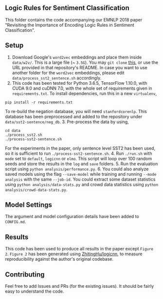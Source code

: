 ## Logic Rules for Sentiment Classification

This folder contains the code accompanying our EMNLP 2018 paper "Revisiting the Importance of Encoding Logic Rules in Sentiment Classification".

## Setup

1. Download Google's `word2vec` embeddings and place them inside `data/w2v/`. This is a large file (~ `3.5G`). You may `git clone` [this](https://github.com/mmihaltz/word2vec-GoogleNews-vectors), or use the URL provided in that repository's README. In case you want to use another folder for the `word2vec` embeddings, please edit `data/process_sst2_sentence.sh` accordingly.
2. This code has been tested for Python 3.6.5, TensorFlow 1.10.0, with CUDA 9.0 and cuDNN 7.0, with the whole set of requirements given in `requirements.txt`. To install dependencies, run this in a new `virtualenv`,
```
pip install -r requirements.txt
```
To re-build the negation database, you will need `stanfordcorenlp`. This database has been preprocessed and added to the repository under `data/sst2-sentence/neg_db`.
3. Pre-process the data by using,
```
cd data
./process_sst2.sh
./process-sst2-sentence.sh
```
For the experiments in the paper, only sentence level SST2 has been used, so it is sufficient to run `./process-sst2-sentence.sh`.
4. Run `./run.sh` with `mode` set to `default`, `logicnn` or `elmo`. This script will loop over 100 random seeds and store the results in the `log` and `save` folders.
5. Run the evaluation script using `python analysis/performance.py`.
6. You could also analyze saved models using the flag `--save-model` while training and running `--mode analysis` with the same `--job-id`. You could extract some dataset statistics using `python analysis/data-stats.py` and crowd data statistics using `python analysis/crowd-data-stats.py`.

## Model Settings
The argument and model configuration details have been added to `CONFIG.md`.

## Results

This code has been used to produce all results in the paper except `Figure 2`. `Figure 2` has been generated using [ZhitingHu/logicnn](https://github.com/ZhitingHu/logicnn/), to measure reproducibility against the author's original codebase.

## Contributing
Feel free to add Issues and PRs (for the existing issues). It should be fairly easy to understand the code.
